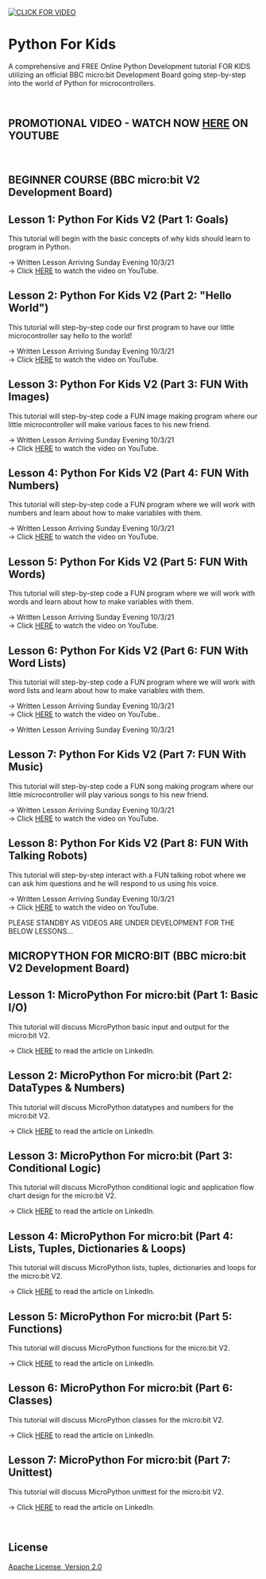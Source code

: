 [![CLICK FOR VIDEO](https://raw.githubusercontent.com/mytechnotalent/Python-For-Kids/master/Python%20For%20Kids.jpg)](https://www.youtube.com/watch?v=b4V13Lvk_jM)

# Python For Kids
A comprehensive and FREE Online Python Development tutorial FOR KIDS utilizing an official BBC micro:bit Development Board going step-by-step into the world of Python for microcontrollers.

<br> 

## PROMOTIONAL VIDEO - WATCH NOW [HERE](https://www.youtube.com/watch?v=b4V13Lvk_jM) ON YOUTUBE

<br>

## BEGINNER COURSE (BBC micro:bit V2 Development Board)

## Lesson 1: Python For Kids V2 (Part 1: Goals)
This tutorial will begin with the basic concepts of why kids should learn to program in Python.

-> Written Lesson Arriving Sunday Evening 10/3/21 <br>
-> Click [HERE](https://youtu.be/eAkOAuHkroI) to watch the video on YouTube.

## Lesson 2: Python For Kids V2 (Part 2: "Hello World")
This tutorial will step-by-step code our first program to have our little microcontroller say hello to the world!

-> Written Lesson Arriving Sunday Evening 10/3/21 <br>
-> Click [HERE](https://youtu.be/QnlBMgSZUzU) to watch the video on YouTube.

## Lesson 3: Python For Kids V2 (Part 3: FUN With Images)
This tutorial will step-by-step code a FUN image making program where our little microcontroller will make various faces to his new friend.

-> Written Lesson Arriving Sunday Evening 10/3/21 <br>
-> Click [HERE](https://youtu.be/L6-R7LRj5ik) to watch the video on YouTube.

## Lesson 4: Python For Kids V2 (Part 4: FUN With Numbers) 
This tutorial will step-by-step code a FUN program where we will work with numbers and learn about how to make variables with them. 

-> Written Lesson Arriving Sunday Evening 10/3/21 <br>
-> Click [HERE](https://youtu.be/uSRpjvSyhC8) to watch the video on YouTube.

## Lesson 5: Python For Kids V2 (Part 5: FUN With Words)
This tutorial will step-by-step code a FUN program where we will work with words and learn about how to make variables with them. 

-> Written Lesson Arriving Sunday Evening 10/3/21 <br>
-> Click [HERE](https://youtu.be/cMrzeprc3j4) to watch the video on YouTube.

## Lesson 6: Python For Kids V2 (Part 6: FUN With Word Lists)
This tutorial will step-by-step code a FUN program where we will work with word lists and learn about how to make variables with them. 

-> Written Lesson Arriving Sunday Evening 10/3/21 <br>
-> Click [HERE](https://youtu.be/2cYZt0imQBk) to watch the video on YouTube..

-> Written Lesson Arriving Sunday Evening 10/3/21 <br>
## Lesson 7: Python For Kids V2 (Part 7: FUN With Music)
This tutorial will step-by-step code a FUN song making program where our little microcontroller will play various songs to his new friend. 

-> Written Lesson Arriving Sunday Evening 10/3/21 <br>
-> Click [HERE](https://youtu.be/JMXXGRnR7fo) to watch the video on YouTube.

## Lesson 8: Python For Kids V2 (Part 8: FUN With Talking Robots)
This tutorial will step-by-step interact with a FUN talking robot where we can ask him questions and he will respond to us using his voice. 

-> Written Lesson Arriving Sunday Evening 10/3/21 <br>
-> Click [HERE](https://youtu.be/lBEWy5M4fuI) to watch the video on YouTube.

PLEASE STANDBY AS VIDEOS ARE UNDER DEVELOPMENT FOR THE BELOW LESSONS...

## MICROPYTHON FOR MICRO:BIT (BBC micro:bit V2 Development Board)

## Lesson 1: MicroPython For micro:bit (Part 1: Basic I/O)
This tutorial will discuss MicroPython basic input and output for the micro:bit V2.

-> Click [HERE](https://www.linkedin.com/pulse/micropython-microbit-part-1-basic-io-kevin-thomas/) to read the article on LinkedIn.

## Lesson 2: MicroPython For micro:bit (Part 2: DataTypes & Numbers)
This tutorial will discuss MicroPython datatypes and numbers for the micro:bit V2.

-> Click [HERE](https://www.linkedin.com/pulse/micropython-microbit-part-2-datatypes-numbers-kevin-thomas/) to read the article on LinkedIn.

## Lesson 3: MicroPython For micro:bit (Part 3: Conditional Logic)
This tutorial will discuss MicroPython conditional logic and application flow chart design for the micro:bit V2.

-> Click [HERE](https://www.linkedin.com/pulse/lesson-3-micropython-microbit-part-conditional-logic-kevin-thomas/) to read the article on LinkedIn.

## Lesson 4: MicroPython For micro:bit (Part 4: Lists, Tuples, Dictionaries & Loops)
This tutorial will discuss MicroPython lists, tuples, dictionaries and loops for the micro:bit V2.

-> Click [HERE](https://www.linkedin.com/pulse/micropython-microbit-part-4-lists-dictionaries-loops-kevin-thomas/) to read the article on LinkedIn.

## Lesson 5: MicroPython For micro:bit (Part 5: Functions)
This tutorial will discuss MicroPython functions for the micro:bit V2.

-> Click [HERE](https://www.linkedin.com/pulse/micropython-microbit-part-5-lists-tuples-dictionaries-kevin-thomas/) to read the article on LinkedIn.

## Lesson 6: MicroPython For micro:bit (Part 6: Classes)
This tutorial will discuss MicroPython classes for the micro:bit V2.

-> Click [HERE](https://www.linkedin.com/pulse/micropython-microbit-part-6-classes-kevin-thomas/) to read the article on LinkedIn.

## Lesson 7: MicroPython For micro:bit (Part 7: Unittest)
This tutorial will discuss MicroPython unittest for the micro:bit V2.

-> Click [HERE](https://www.linkedin.com/pulse/micropython-microbit-part-7-unittest-kevin-thomas-1e/) to read the article on LinkedIn.

<br>

## License
[Apache License, Version 2.0](https://www.apache.org/licenses/LICENSE-2.0)
